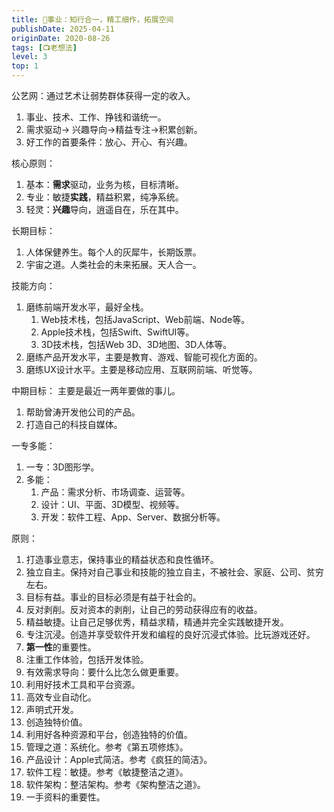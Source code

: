 ```yaml
---
title: 🐬事业：知行合一，精工细作，拓展空间
publishDate: 2025-04-11
originDate: 2020-08-26
tags: [📺老想法]
level: 3
top: 1
---
```


公艺网：通过艺术让弱势群体获得一定的收入。

1. 事业、技术、工作、挣钱和谐统一。
2. 需求驱动-> 兴趣导向->精益专注->积累创新。
3. 好工作的首要条件：放心、开心、有兴趣。

核心原则：
1. 基本：**需求**驱动，业务为核，目标清晰。
2. 专业：敏捷**实践**，精益积累，纯净系统。
3. 轻灵：**兴趣**导向，逍遥自在，乐在其中。

长期目标：
1. 人体保健养生。每个人的灰犀牛，长期饭票。
2. 宇宙之道。人类社会的未来拓展。天人合一。

技能方向：
1. 磨练前端开发水平，最好全栈。
    1. Web技术栈，包括JavaScript、Web前端、Node等。
    2. Apple技术栈，包括Swift、SwiftUI等。
    3. 3D技术栈，包括Web 3D、3D地图、3D人体等。
2. 磨练产品开发水平，主要是教育、游戏、智能可视化方面的。
3. 磨练UX设计水平。主要是移动应用、互联网前端、听觉等。

中期目标：
主要是最近一两年要做的事儿。
1. 帮助曾涛开发他公司的产品。
2. 打造自己的科技自媒体。


一专多能：
1. 一专：3D图形学。
2. 多能：
    1. 产品：需求分析、市场调查、运营等。
    2. 设计：UI、平面、3D模型、视频等。
    3. 开发：软件工程、App、Server、数据分析等。

原则：
1. 打造事业意志，保持事业的精益状态和良性循环。
2. 独立自主。保持对自己事业和技能的独立自主，不被社会、家庭、公司、贫穷左右。
3. 目标有益。事业的目标必须是有益于社会的。
4. 反对剥削。反对资本的剥削，让自己的劳动获得应有的收益。
5. 精益敏捷。让自己足够优秀，精益求精，精通并完全实践敏捷开发。
6. 专注沉浸。创造并享受软件开发和编程的良好沉浸式体验。比玩游戏还好。
7. **第一性**的重要性。
8. 注重工作体验，包括开发体验。
9. 有效需求导向：要什么比怎么做更重要。
10. 利用好技术工具和平台资源。
11. 高效专业自动化。
12. 声明式开发。
13. 创造独特价值。
14. 利用好各种资源和平台，创造独特的价值。
15. 管理之道：系统化。参考《第五项修炼》。
16. 产品设计：Apple式简洁。参考《疯狂的简洁》。
17. 软件工程：敏捷。参考《敏捷整洁之道》。
18. 软件架构：整洁架构。参考《架构整洁之道》。
19. 一手资料的重要性。
